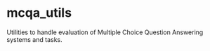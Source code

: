 # mcqa_utils
Utilities to handle evaluation of Multiple Choice Question Answering systems and tasks.
